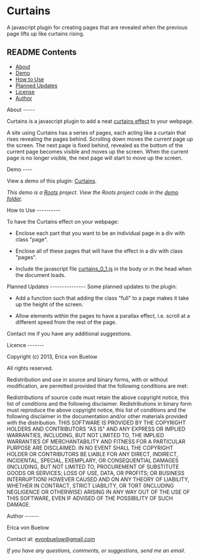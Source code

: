 Curtains
========

A javascript plugin for creating pages that are revealed when the previous page lifts up like curtains rising.  


README Contents
---------------

- [About](#a1)
- [Demo](#a2)
- [How to Use](#a3)
- [Planned Updates](#a4)
- [License](#a5)
- [Author](#a6)


<a name="a1"/>
About
-----

Curtains is a javascript plugin to add a neat [curtains effect](#a2) to your webpage.  

A site using Curtains has a series of pages, each acting like a curtain that rises revealing the pages behind. Scrolling down moves the current page up the screen. The next page is fixed behind, revealed as the bottom of the current page becomes visible and moves up the screen. When the current page is no longer visible, the next page will start to move up the screen.  


<a name="a2"/>
Demo
----

View a demo of this plugin: [Curtains](http://curtains.herokuapp.com/).  

*This demo is a [Roots](roots.cs) project. View the Roots project code in the [demo folder](https://github.com/ericavonb/curtains/tree/master/demo).*

<a name="a3"/>
How to Use
----------

To have the Curtains effect on your webpage:

- Enclose each part that you want to be an individual page in a div with class "page".  

- Enclose all of these pages that will have the effect in a div with class "pages".  

- Include the javascript file [curtains_0_1.js](https://github.com/ericavonb/curtains/blob/master/curtain/curtains_0_1.js) in the body or in the head when the document loads.  

<a name="a4"/>
Planned Updates
---------------
Some planned updates to the plugin:

- Add a function such that adding the class "full" to a page makes it take up the height of the screen.

- Allow elements within the pages to have a parallax effect, i.e. scroll at a different speed from the rest of the page.  

Contact me if you have any additional suggestions.

<a name="a5"/>
Licence
-------

Copyright (c) 2013, Erica von Buelow

All rights reserved.  

Redistribution and use in source and binary forms, with or without modification, are permitted provided that the following conditions are met:  

Redistributions of source code must retain the above copyright notice, this list of conditions and the following disclaimer.
Redistributions in binary form must reproduce the above copyright notice, this list of conditions and the following disclaimer in the documentation and/or other materials provided with the distribution.
THIS SOFTWARE IS PROVIDED BY THE COPYRIGHT HOLDERS AND CONTRIBUTORS "AS IS" AND ANY EXPRESS OR IMPLIED WARRANTIES, INCLUDING, BUT NOT LIMITED TO, THE IMPLIED WARRANTIES OF MERCHANTABILITY AND FITNESS FOR A PARTICULAR PURPOSE ARE DISCLAIMED. IN NO EVENT SHALL THE COPYRIGHT HOLDER OR CONTRIBUTORS BE LIABLE FOR ANY DIRECT, INDIRECT, INCIDENTAL, SPECIAL, EXEMPLARY, OR CONSEQUENTIAL DAMAGES (INCLUDING, BUT NOT LIMITED TO, PROCUREMENT OF SUBSTITUTE GOODS OR SERVICES; LOSS OF USE, DATA, OR PROFITS; OR BUSINESS INTERRUPTION) HOWEVER CAUSED AND ON ANY THEORY OF LIABILITY, WHETHER IN CONTRACT, STRICT LIABILITY, OR TORT (INCLUDING NEGLIGENCE OR OTHERWISE) ARISING IN ANY WAY OUT OF THE USE OF THIS SOFTWARE, EVEN IF ADVISED OF THE POSSIBILITY OF SUCH DAMAGE.

<a name="a6"/>
Author
------

Erica von Buelow

Contact at: [evonbuelow@gmail.com](mailto:evonbuelow@gmail.com)  

*If you have any questions, comments, or suggestions, send me an email.*